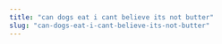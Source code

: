 ```yaml
---
title: "can dogs eat i cant believe its not butter"
slug: "can-dogs-eat-i-cant-believe-its-not-butter"
---
```


